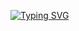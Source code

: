 [![Typing SVG](https://readme-typing-svg.demolab.com?font=Fira+Code&weight=200&size=30&pause=1000&background=FF144D00&vCenter=true&multiline=true&random=true&width=435&lines=Sahan)](https://git.io/typing-svg)
